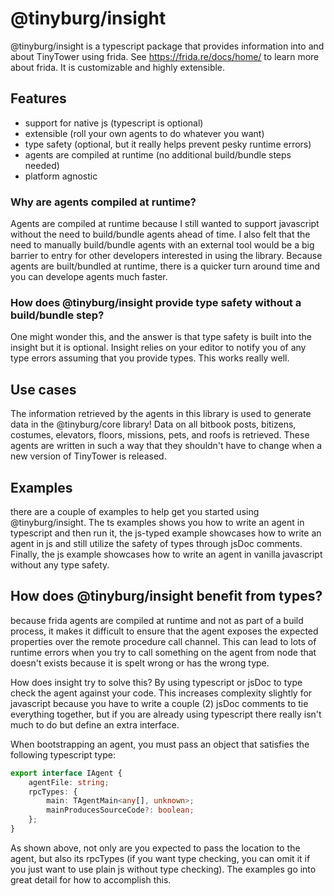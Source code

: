 # @tinyburg/insight

@tinyburg/insight is a typescript package that provides information into and about TinyTower using frida. See https://frida.re/docs/home/ to learn more about frida. It is customizable and highly extensible.

## Features

-   support for native js (typescript is optional)
-   extensible (roll your own agents to do whatever you want)
-   type safety (optional, but it really helps prevent pesky runtime errors)
-   agents are compiled at runtime (no additional build/bundle steps needed)
-   platform agnostic

### Why are agents compiled at runtime?

Agents are compiled at runtime because I still wanted to support javascript without the need to build/bundle agents ahead of time. I also felt that the need to manually build/bundle agents with an external tool would be a big barrier to entry for other developers interested in using the library. Because agents are built/bundled at runtime, there is a quicker turn around time and you can develope agents much faster.

### How does @tinyburg/insight provide type safety without a build/bundle step?

One might wonder this, and the answer is that type safety is built into the insight but it is optional. Insight relies on your editor to notify you of any type errors assuming that you provide types. This works really well.

## Use cases

The information retrieved by the agents in this library is used to generate data in the @tinyburg/core library! Data on all bitbook posts, bitizens, costumes, elevators, floors, missions, pets, and roofs is retrieved. These agents are written in such a way that they shouldn't have to change when a new version of TinyTower is released.

## Examples

there are a couple of examples to help get you started using @tinyburg/insight. The ts examples shows you how to write an agent in typescript and then run it, the js-typed example showcases how to write an agent in js and still utilize the safety of types through jsDoc comments. Finally, the js example showcases how to write an agent in vanilla javascript without any type safety.

## How does @tinyburg/insight benefit from types?

because frida agents are compiled at runtime and not as part of a build process, it makes it difficult to ensure that the agent exposes the expected properties over the remote procedure call channel. This can lead to lots of runtime errors when you try to call something on the agent from node that doesn't exists because it is spelt wrong or has the wrong type.

How does insight try to solve this? By using typescript or jsDoc to type check the agent against your code. This increases complexity slightly for javascript because you have to write a couple (2) jsDoc comments to tie everything together, but if you are already using typescript there really isn't much to do but define an extra interface.

When bootstrapping an agent, you must pass an object that satisfies the following typescript type:

```ts
export interface IAgent {
    agentFile: string;
    rpcTypes: {
        main: TAgentMain<any[], unknown>;
        mainProducesSourceCode?: boolean;
    };
}
```

As shown above, not only are you expected to pass the location to the agent, but also its rpcTypes (if you want type checking, you can omit it if you just want to use plain js without type checking). The examples go into great detail for how to accomplish this.
